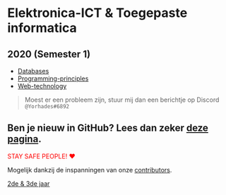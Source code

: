 # Elektronica-ICT & Toegepaste informatica

## 2020 (Semester 1)

- [Databases](./Index/Vakken/Databases.md)
- [Programming-principles](./Index/Vakken/Programming-principles.md)
- [Web-technology](./Index/Vakken/Web-technology.md)

> Moest er een probleem zijn, stuur mij dan een berichtje op Discord `@Yorhades#6892`

## Ben je nieuw in GitHub? Lees dan zeker [deze pagina](HOWTO.md).

<p style="color:red;">STAY SAFE PEOPLE! ♥</p>

Mogelijk dankzij de inspanningen van onze [contributors](https://github.com/AP-TI/Leermodule-ECT-IT/graphs/contributors).

[2de & 3de jaar](https://github.com/AP-TI/Leermodule-TI)
